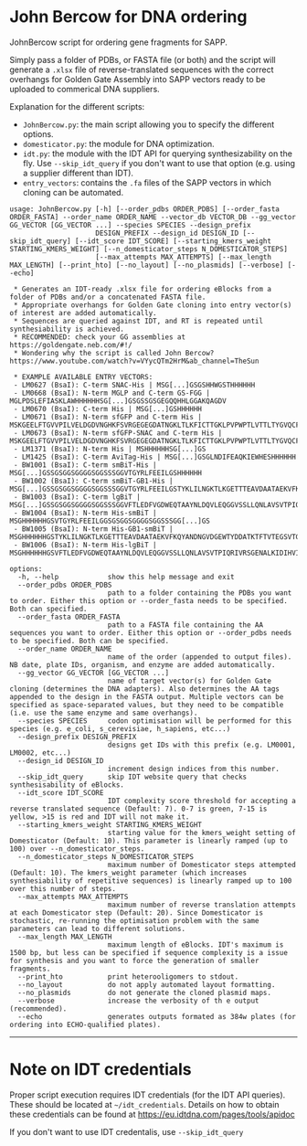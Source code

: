 # John Bercow for DNA ordering

JohnBercow script for ordering gene fragments for SAPP.

Simply pass a folder of PDBs, or FASTA file (or both) and the script will generate a `.xlsx` file of reverse-translated sequences with the correct overhangs for Golden Gate Assembly into SAPP vectors ready to be uploaded to commerical DNA suppliers.

Explanation for the different scripts:
- `JohnBercow.py`: the main script allowing you to specify the different options.
- `domesticator.py`: the module for DNA optimization.
- `idt.py`: the module with the IDT API for querying synthesizability on the fly. Use `--skip_idt_query` if you don't want to use that option (e.g. using a supplier different than IDT).
- `entry_vectors`: contains the `.fa` files of the SAPP vectors in which cloning can be automated.

```
usage: JohnBercow.py [-h] [--order_pdbs ORDER_PDBS] [--order_fasta ORDER_FASTA] --order_name ORDER_NAME --vector_db VECTOR_DB --gg_vector GG_VECTOR [GG_VECTOR ...] --species SPECIES --design_prefix
                     DESIGN_PREFIX --design_id DESIGN_ID [--skip_idt_query] [--idt_score IDT_SCORE] [--starting_kmers_weight STARTING_KMERS_WEIGHT] [--n_domesticator_steps N_DOMESTICATOR_STEPS]
                     [--max_attempts MAX_ATTEMPTS] [--max_length MAX_LENGTH] [--print_hto] [--no_layout] [--no_plasmids] [--verbose] [--echo]

 * Generates an IDT-ready .xlsx file for ordering eBlocks from a folder of PDBs and/or a concatenated FASTA file.
 * Appropriate overhangs for Golden Gate cloning into entry vector(s) of interest are added automatically.
 * Sequences are queried against IDT, and RT is repeated until synthesiability is achieved.
 * RECOMMENDED: check your GG assemblies at https://goldengate.neb.com/#!/
 * Wondering why the script is called John Bercow? https://www.youtube.com/watch?v=VYycQTm2HrM&ab_channel=TheSun

 * EXAMPLE AVAILABLE ENTRY VECTORS:
 - LM0627 (BsaI): C-term SNAC-His | MSG[...]GSGSHHWGSTHHHHHH
 - LM0668 (BsaI): N-term MGLP and C-term GS-FGG | MGLPDSLEFIASKLAWHHHHHHSG[...]GSGSSGSGEGQQHHLGGAKQAGDV
 - LM0670 (BsaI): C-term His | MSG[...]GSHHHHHH
 - LM0671 (BsaI): N-term sfGFP and C-term His | MSKGEELFTGVVPILVELDGDVNGHKFSVRGEGEGDATNGKLTLKFICTTGKLPVPWPTLVTTLTYGVQCFARYPDHMKQHDFFKSAMPEGYVQERTISFKDDGTYKTRAEVKFEGDTLVNRIELKGIDFKEDGNILGHKLEYNFNSHNVYITADKQKNGIKANFKIRHNVEDGSVQLADHYQQNTPIGDGPVLLPDNHYLSTQSVLSKDPNEKRDHMVLLEFVTAAGITHGMDELYKGSSG[...]GSHHHHHH
 - LM0673 (BsaI): N-term sfGFP-SNAC and C-term His | MSKGEELFTGVVPILVELDGDVNGHKFSVRGEGEGDATNGKLTLKFICTTGKLPVPWPTLVTTLTYGVQCFARYPDHMKQHDFFKSAMPEGYVQERTISFKDDGTYKTRAEVKFEGDTLVNRIELKGIDFKEDGNILGHKLEYNFNSHNVYITADKQKNGIKANFKIRHNVEDGSVQLADHYQQNTPIGDGPVLLPDNHYLSTQSVLSKDPNEKRDHMVLLEFVTAAGITHGMDELYKGGSHHWSSG[...]GSHHHHHH
 - LM1371 (BsaI): N-term His | MSHHHHHHSG[...]GS
 - LM1425 (BsaI): C-term AviTag-His | MSG[...]GSGLNDIFEAQKIEWHESHHHHHH
 - BW1001 (BsaI): C-term smBiT-His | MSG[...]GSSGSGGSGGGGSGGSSSGGVTGYRLFEEILGSHHHHHH
 - BW1002 (BsaI): C-term smBiT-GB1-His | MSG[...]GSSGSGGSGGGGSGGSSSGGVTGYRLFEEILGSTYKLILNGKTLKGETTTEAVDAATAEKVFKQYANDNGVDGEWTYDDATKTFTVTEGSHHHHHH
 - BW1003 (BsaI): C-term lgBiT | MSG[...]GSSGSGGSGGGGSGGSSSGGVFTLEDFVGDWEQTAAYNLDQVLEQGGVSSLLQNLAVSVTPIQRIVRSGENALKIDIHVIIPYEGLSADQMAQIEEVFKVVYPVDDHHFKVILPYGTLVIDGVTPNMLNYFGRPYEGIAVFDGKKITVTGTLWNGNKIIDERLITPDGSMLFRVTINSGSHHHHHH
 - BW1004 (BsaI): N-term His-smBiT | MSGHHHHHHGSVTGYRLFEEILGGSGSGGSGGGGSGGSSSGG[...]GS
 - BW1005 (BsaI): N-term His-GB1-smBiT | MSGHHHHHHGSTYKLILNGKTLKGETTTEAVDAATAEKVFKQYANDNGVDGEWTYDDATKTFTVTEGSVTGYRLFEEILGGSGSGGSGGGGSGGSSSGG[...]GS
 - BW1006 (BsaI): N-term His-lgBiT | MSGHHHHHHGSVFTLEDFVGDWEQTAAYNLDQVLEQGGVSSLLQNLAVSVTPIQRIVRSGENALKIDIHVIIPYEGLSADQMAQIEEVFKVVYPVDDHHFKVILPYGTLVIDGVTPNMLNYFGRPYEGIAVFDGKKITVTGTLWNGNKIIDERLITPDGSMLFRVTINSGGSGSGGSGGGGSGGSSSGG[...]GS

options:
  -h, --help            show this help message and exit
  --order_pdbs ORDER_PDBS
                        path to a folder containing the PDBs you want to order. Either this option or --order_fasta needs to be specified. Both can specified.
  --order_fasta ORDER_FASTA
                        path to a FASTA file containing the AA sequences you want to order. Either this option or --order_pdbs needs to be specified. Both can be specified.
  --order_name ORDER_NAME
                        name of the order (appended to output files). NB date, plate IDs, organism, and enzyme are added automatically.
  --gg_vector GG_VECTOR [GG_VECTOR ...]
                        name of target vector(s) for Golden Gate cloning (determines the DNA adapters). Also determines the AA tags appended to the design in the FASTA output. Multiple vectors can be specified as space-separated values, but they need to be compatible (i.e. use the same enzyme and same overhangs).
  --species SPECIES     codon optimisation will be performed for this species (e.g. e_coli, s_cerevisiae, h_sapiens, etc...)
  --design_prefix DESIGN_PREFIX
                        designs get IDs with this prefix (e.g. LM0001, LM0002, etc...)
  --design_id DESIGN_ID
                        increment design indices from this number.
  --skip_idt_query      skip IDT website query that checks synthesisability of eBlocks.
  --idt_score IDT_SCORE
                        IDT complexity score threshold for accepting a reverse translated sequence (Default: 7). 0-7 is green, 7-15 is yellow, >15 is red and IDT will not make it.
  --starting_kmers_weight STARTING_KMERS_WEIGHT
                        starting value for the kmers_weight setting of Domesticator (Default: 10). This parameter is linearly ramped (up to 100) over --n_domesticator_steps.
  --n_domesticator_steps N_DOMESTICATOR_STEPS
                        maximum number of Domesticator steps attempted (Default: 10). The kmers_weight parameter (which increases synthesiability of repetitive sequences) is linearly ramped up to 100 over this number of steps.
  --max_attempts MAX_ATTEMPTS
                        maximum number of reverse translation attempts at each Domesticator step (Default: 20). Since Domesticator is stochastic, re-running the optimisation problem with the same parameters can lead to different solutions.
  --max_length MAX_LENGTH
                        maximum length of eBlocks. IDT's maximum is 1500 bp, but less can be specified if sequence complexity is a issue for synthesis and you want to force the generation of smaller fragments.
  --print_hto           print heterooligomers to stdout.
  --no_layout           do not apply automated layout formatting.
  --no_plasmids         do not generate the cloned plasmid maps.
  --verbose             increase the verbosity of th e output (recommended).
  --echo                generates outputs formated as 384w plates (for ordering into ECHO-qualified plates).
```

---
# Note on IDT credentials

Proper script execution requires IDT credentials (for the IDT API queries). These should be located at `~/idt_credentials`. Details on how to obtain these credentials can be found at https://eu.idtdna.com/pages/tools/apidoc

If you don't want to use IDT credentalis, use `--skip_idt_query`



